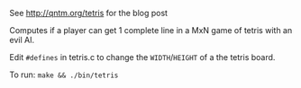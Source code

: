 See http://qntm.org/tetris for the blog post

Computes if a player can get 1 complete line in a MxN game of tetris with an evil AI.

Edit `#defines` in tetris.c to change the `WIDTH`/`HEIGHT` of a the tetris board.

To run: `make && ./bin/tetris`
